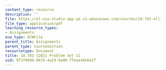 ```yaml
---
content_type: resource
description: ''
file: https://ol-ocw-studio-app-qa.s3.amazonaws.com/courses/18-783-elliptic-curves-spring-2021/9f37889b867b4a290a007feae44e642f_MIT18_783S21_PS11.pdf
file_type: application/pdf
learning_resource_types:
- Assignments
ocw_type: OCWFile
parent_title: Assignments
parent_type: CourseSection
resourcetype: Document
title: 18.783 S2021 Problem Set 11
uid: 9f37889b-867b-4a29-0a00-7feae44e642f
---
```

